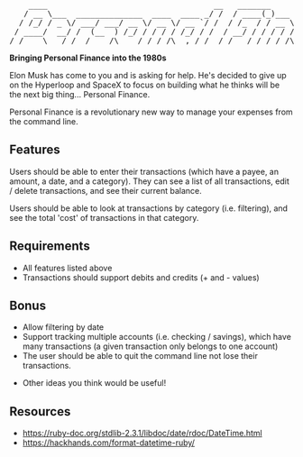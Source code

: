 <pre>
    ____                                   __   _______
   / __ \___  ______________  ____  ____ _/ /  / ____(_)___  ____ _____  ________
  / /_/ / _ \/ ___/ ___/ __ \/ __ \/ __ `/ /  / /_  / / __ \/ __ `/ __ \/ ___/ _ \
 / ____/  __/ /  (__  ) /_/ / / / / /_/ / /  / __/ / / / / / /_/ / / / / /__/  __/
/_/    \___/_/  /____/\____/_/ /_/\__,_/_/  /_/   /_/_/ /_/\__,_/_/ /_/\___/\___/
</pre>

**Bringing Personal Finance into the 1980s**

Elon Musk has come to you and is asking for help. He's decided to give up on
the Hyperloop and SpaceX to focus on building what he thinks will be the next
big thing... Personal Finance.

Personal Finance is a revolutionary new way to manage your expenses from the
command line.

## Features

Users should be able to enter their transactions (which have a payee, an
amount, a date, and a category). They can see a list of all transactions, edit /
delete transactions, and see their current balance.

Users should be able to look at transactions by category (i.e. filtering), and
see the total 'cost' of transactions in that category.

## Requirements

- All features listed above
- Transactions should support debits and credits (+ and - values)

## Bonus

- Allow filtering by date
- Support tracking multiple accounts (i.e. checking / savings), which have many transactions (a given
  transaction only belongs to one account)
- The user should be able to quit the command line not lose their transactions.
* Other ideas you think would be useful!

## Resources

- https://ruby-doc.org/stdlib-2.3.1/libdoc/date/rdoc/DateTime.html
- https://hackhands.com/format-datetime-ruby/
